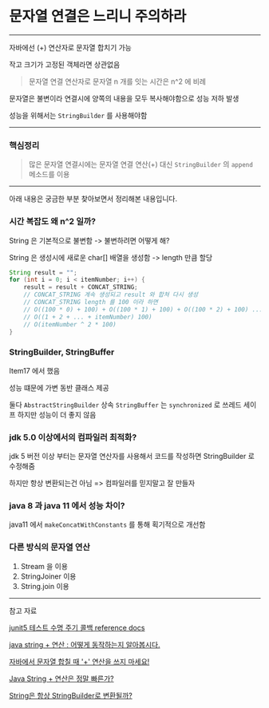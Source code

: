 # 문자열 연결은 느리니 주의하라

---

자바에선 (+) 연산자로 문자열 합치기 가능

작고 크기가 고정된 객체라면 상관없음

> 문자열 연결 연산자로 문자열 n 개를 잇는 시간은 n^2 에 비례

문자열은 불변이라 연결시에 양쪽의 내용을 모두 복사해야함으로 성능 저하 발생

성능을 위해서는 `StringBuilder` 를 사용해야함

---

### 핵심정리

> 많은 문자열 연결시에는 문자열 연결 연산(+) 대신 `StringBuilder` 의 `append` 메소드를 이용 


---

아래 내용은 궁금한 부분 찾아보면서 정리해본 내용입니다.

### 시간 복잡도 왜 n^2 일까?

String 은 기본적으로 불변함 -> 불변하려면 어떻게 해?

String 은 생성시에 새로운 char[] 배열을 생성함 -> length 만큼 할당

```java
String result = "";
for (int i = 0; i < itemNumber; i++) {
    result = result + CONCAT_STRING;
    // CONCAT_STRING 계속 생성되고 result 와 합쳐 다시 생성
    // CONCAT_STRING length 를 100 이라 하면
    // O((100 * 0) + 100) + O((100 * 1) + 100) + O((100 * 2) + 100) ... + O((100 * itemNumber -1) + 100)
    // O((1 + 2 + ... + itemNumber) 100)
    // O(itemNumber ^ 2 * 100)    
}

```


### StringBuilder, StringBuffer

Item17 에서 했음

성능 떄문에 가변 동반 클래스 제공

둘다 `AbstractStringBuilder` 상속 `StringBuffer` 는 `synchronized` 로 쓰레드 세이프 하지만
성능이 더 좋지 않음


### jdk 5.0 이상에서의 컴파일러 최적화?

jdk 5 버전 이상 부터는 문자열 연산자를 사용해서 코드를 작성하면 StringBuilder 로 수정해줌

하지만 항상 변환되는건 아님 => 컴파일러를 믿지말고 잘 만들자


### java 8 과 java 11 에서 성능 차이?

java11 에서 `makeConcatWithConstants` 를 통해 획기적으로 개선함


### 다른 방식의 문자열 연산

1. Stream 을 이용
2. StringJoiner 이용
3. String.join 이용


---

참고 자료

[junit5 테스트 수명 주기 콜백 reference docs](https://junit.org/junit5/docs/current/user-guide/#extensions-lifecycle-callbacks-timing-extension)

[java string + 연산 : 어떻게 동작하는지 알아봅시다.](https://codingdog.tistory.com/entry/java-string-연산-어떻게-동작하는지-알아봅시다)

[자바에서 문자열 합칠 때 '+' 연산을 쓰지 마세요!](https://nahwasa.com/entry/자바에서-String에-대한-연산을-쓰지-마세요-StringBuilder-StringBuffer)

[Java String + 연산은 정말 빠른가?](https://sundries-in-myidea.tistory.com/139)

[String은 항상 StringBuilder로 변환될까?](https://siyoon210.tistory.com/160)
